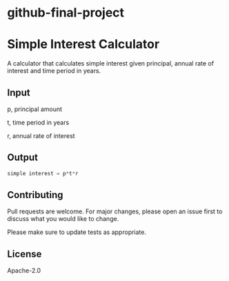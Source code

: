 # github-final-project 

# Simple Interest Calculator

A calculator that calculates simple interest given principal, annual rate of interest and time period in years.

## Input

p, principal amount

t, time period in years

r, annual rate of interest

## Output


```python
simple interest = p*t*r
```

## Contributing

Pull requests are welcome. For major changes, please open an issue first
to discuss what you would like to change.

Please make sure to update tests as appropriate.

## License
Apache-2.0
